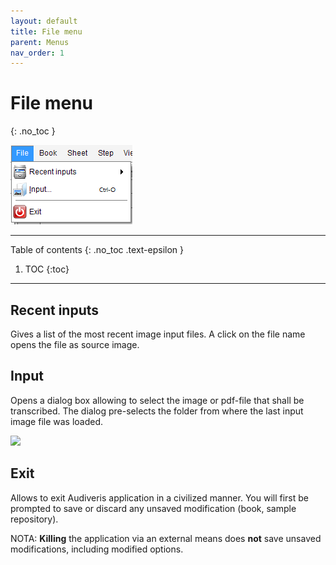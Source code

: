```yaml
---
layout: default
title: File menu
parent: Menus
nav_order: 1
---
```

# File menu
{: .no_toc }

![](../../assets/images/file_menu.png)

---
Table of contents
{: .no_toc .text-epsilon }
1. TOC
{:toc}
---

## Recent inputs

Gives a list of the most recent image input files.
A click on the file name opens the file as source image.

## Input

Opens a dialog box allowing to select the image or pdf-file that shall be transcribed.
The dialog pre-selects the folder from where the last input image file was loaded.

![](../../assets/images/dialog_file_open.png)

## Exit

Allows to exit Audiveris application in a civilized manner.
You will first be prompted to save or discard any unsaved modification (book, sample repository).

NOTA: **Killing** the application via an external means does **not** save unsaved modifications,
including modified options.
